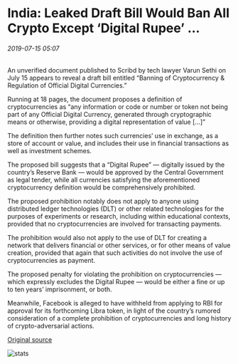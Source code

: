 # India: Leaked Draft Bill Would Ban All Crypto Except ‘Digital Rupee’ ...

###### 2019-07-15 05:07

An unverified document published to Scribd by tech lawyer Varun Sethi on July 15 appears to reveal a draft bill entitled “Banning of Cryptocurrency & Regulation of Official Digital Currencies.”

Running at 18 pages, the document proposes a definition of cryptocurrencies as “any information or code or number or token not being part of any Official Digital Currency, generated through cryptographic means or otherwise, providing a digital representation of value \[...\]”

The definition then further notes such currencies’ use in exchange, as a store of account or value, and includes their use in financial transactions as well as investment schemes.

The proposed bill suggests that a “Digital Rupee” — digitally issued by the country’s Reserve Bank — would be approved by the Central Government as legal tender, while all currencies satisfying the aforementioned cryptocurrency definition would be comprehensively prohibited.

The proposed prohibition notably does not apply to anyone using distributed ledger technologies (DLT) or other related technologies for the purposes of experiments or research, including within educational contexts, provided that no cryptocurrencies are involved for transacting payments.

The prohibition would also not apply to the use of DLT for creating a network that delivers financial or other services, or for other means of value creation, provided that again that such activities do not involve the use of cryptocurrencies as payment.

The proposed penalty for violating the prohibition on cryptocurrencies — which expressly excludes the Digital Rupee — would be either a fine or up to ten years’ imprisonment, or both.

Meanwhile, Facebook is alleged to have withheld from applying to RBI for approval for its forthcoming Libra token, in light of the country’s rumored consideration of a complete prohibition of cryptocurrencies and long history of crypto-adversarial actions.

[Original source](https://cointelegraph.com/news/india-leaked-draft-bill-would-ban-all-crypto-except-digital-rupee)

![stats](https://c.statcounter.com/11760860/0/a89fa40b/1/ "stats")